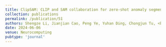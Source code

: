 ```yaml
---
title: ClipSAM: CLIP and SAM collaboration for zero-shot anomaly segmentation
collection: publications
permalink: /publication/51
authors: Shengze Li, Jianjian Cao, Peng Ye, Yuhan Ding, Chongjun Tu, <b>Tao Chen</b>
date: 2024-06-06
venue: Neurocomputing
pubtype: 'journal'
---
```


<!-- paperurl: 'http://academicpages.github.io/files/paper1.pdf'
citation: 'Your Name, You. (2009). &quot;Paper Title Number 1.&quot; <i>Journal 1</i>. 1(1).' -->
<!-- [Download paper here](http://academicpages.github.io/files/paper1.pdf) -->
